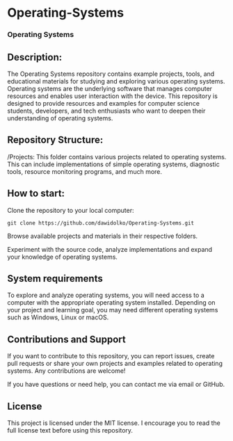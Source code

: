 # **Operating-Systems**

### **Operating Systems**

## **Description:**
The Operating Systems repository contains example projects, tools, and educational materials for studying and exploring various operating systems. Operating systems are the underlying software that manages computer resources and enables user interaction with the device. This repository is designed to provide resources and examples for computer science students, developers, and tech enthusiasts who want to deepen their understanding of operating systems.

## **Repository Structure:**
/Projects: This folder contains various projects related to operating systems. This can include implementations of simple operating systems, diagnostic tools, resource monitoring programs, and much more.

## **How ​​to start:**
Clone the repository to your local computer:
```
git clone https://github.com/dawidolko/Operating-Systems.git
```
Browse available projects and materials in their respective folders.

Experiment with the source code, analyze implementations and expand your knowledge of operating systems.

## **System requirements**
To explore and analyze operating systems, you will need access to a computer with the appropriate operating system installed. Depending on your project and learning goal, you may need different operating systems such as Windows, Linux or macOS.

## **Contributions and Support**
If you want to contribute to this repository, you can report issues, create pull requests or share your own projects and examples related to operating systems. Any contributions are welcome!

If you have questions or need help, you can contact me via email or GitHub.

## **License**
This project is licensed under the MIT license. I encourage you to read the full license text before using this repository.

